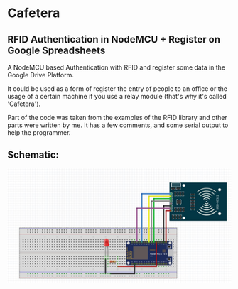 # Cafetera
## RFID Authentication in NodeMCU + Register on Google Spreadsheets

A NodeMCU based Authentication with RFID and register some data in the Google Drive Platform. 

It could be used as a form of register the entry of people to an office or the usage of a certain machine if you use a relay module (that's why it's called 'Cafetera').

Part of the code was taken from the examples of the RFID library and other parts were written by me. It has a few comments, and some serial output to help the programmer.

## Schematic:
<img src="https://github.com/Javierop20/Cafetera/blob/master/Esquematico.JPG"  />
